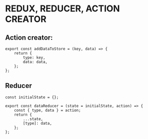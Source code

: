 # REDUX, REDUCER, ACTION CREATOR
## Action creator:
```
export const addDataToStore = (key, data) => {
    return {
        type: key,
        data: data,
    };
};
```

## Reducer
```
const initialState = {};

export const dataReducer = (state = initialState, action) => {
    const { type, data } = action;
    return {
        ...state,
        [type]: data,
    };
};

```
